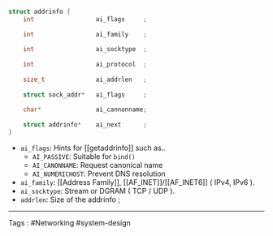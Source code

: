 ```c
struct addrinfo {
	int                 ai_flags     ; 
	
	int                 ai_family    ; 
	
	int                 ai_socktype  ; 
	
	int                 ai_protocol  ; 
	
	size_t              ai_addrlen   ; 
	
	struct sock_addr*   ai_flags     ; 
	
	char*               ai_cannonname; 
	
	struct addrinfo*    ai_next      ; 
}
```

- `ai_flags`: Hints for [[getaddrinfo]] such as..
	- `AI_PASSIVE`: Suitable for `bind()`
	- `AI_CANONNAME`: Request canonical name  
	- `AI_NUMERICHOST`: Prevent DNS resolution
- `ai_family`: [[Address Family]], [[AF_INET]]/[[AF_INET6]] ( IPv4, IPv6 ). 
- `ai_socktype`: Stream or DGRAM ( TCP / UDP ).
- `addrlen`: Size of the addrinfo ; 

----
Tags : #Networking #system-design 